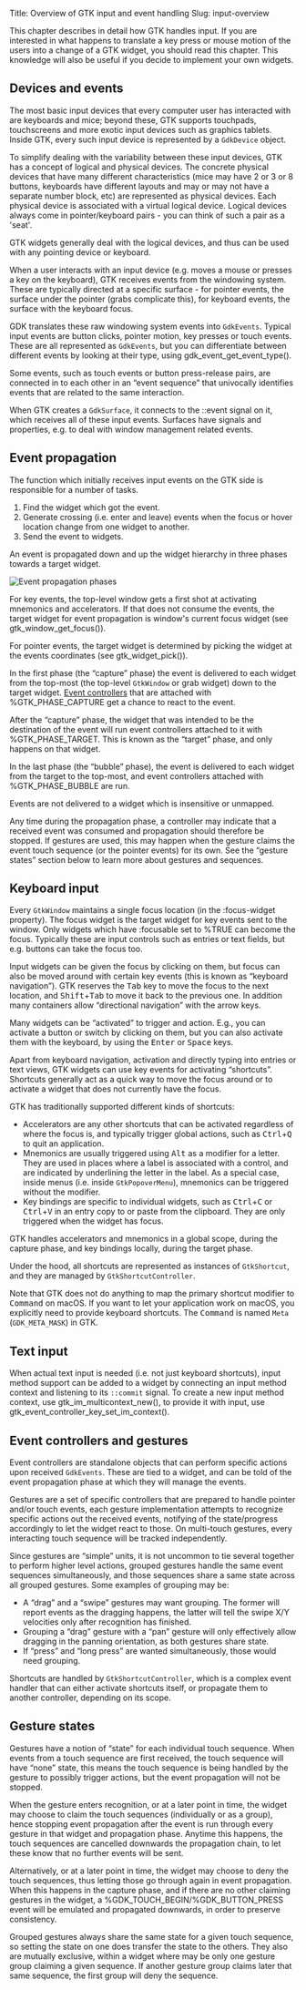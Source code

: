 Title: Overview of GTK input and event handling
Slug: input-overview

This chapter describes in detail how GTK handles input. If you are interested
in what happens to translate a key press or mouse motion of the users into a
change of a GTK widget, you should read this chapter. This knowledge will also
be useful if you decide to implement your own widgets.

## Devices and events

The most basic input devices that every computer user has interacted with are
keyboards and mice; beyond these, GTK supports touchpads, touchscreens and
more exotic input devices such as graphics tablets. Inside GTK, every such
input device is represented by a `GdkDevice` object.

To simplify dealing with the variability between these input devices, GTK
has a concept of logical and physical devices. The concrete physical devices that
have many different characteristics (mice may have 2 or 3 or 8 buttons,
keyboards have different layouts and may or may not have a separate number
block, etc) are represented as physical devices. Each physical device is
associated with a virtual logical device. Logical devices always come in
pointer/keyboard pairs - you can think of such a pair as a 'seat'.

GTK widgets generally deal with the logical devices, and thus can be used
with any pointing device or keyboard.

When a user interacts with an input device (e.g. moves a mouse or presses
a key on the keyboard), GTK receives events from the windowing system.
These are typically directed at a specific surface - for pointer events,
the surface under the pointer (grabs complicate this), for keyboard events,
the surface with the keyboard focus.

GDK translates these raw windowing system events into `GdkEvents`.
Typical input events are button clicks, pointer motion, key presses
or touch events. These are all represented as `GdkEvents`, but you can
differentiate between different events by looking at their type, using
gdk_event_get_event_type().

Some events, such as touch events or button press-release pairs,
are connected in to each other in an “event sequence” that
univocally identifies events that are related to the same
interaction.

When GTK creates a `GdkSurface`, it connects to the ::event
signal on it, which receives all of these input events. Surfaces
have signals and properties, e.g. to deal with window management
related events.

## Event propagation

The function which initially receives input events on the GTK
side is responsible for a number of tasks.

1. Find the widget which got the event.
2. Generate crossing (i.e. enter and leave) events when the focus or
   hover location change from one widget to another.
3. Send the event to widgets.

An event is propagated down and up the widget hierarchy in three phases
towards a target widget.

![Event propagation phases](capture-bubble.png)

For key events, the top-level window gets a first shot at activating
mnemonics and accelerators. If that does not consume the events,
the target widget for event propagation is window's current focus
widget (see gtk_window_get_focus()).

For pointer events, the target widget is determined by picking
the widget at the events coordinates (see gtk_widget_pick()).

In the first phase (the “capture” phase) the event is delivered to
each widget from the top-most (the top-level `GtkWindow` or grab widget)
down to the target widget.
[Event controllers](event-controllers-and-gestures) that are attached
with %GTK_PHASE_CAPTURE get a chance to react to the event.

After the “capture” phase, the widget that was intended to be the
destination of the event will run event controllers attached to
it with %GTK_PHASE_TARGET. This is known as the “target” phase,
and only happens on that widget.

In the last phase (the “bubble” phase), the event is delivered
to each widget from the target to the top-most, and event
controllers attached with %GTK_PHASE_BUBBLE are run.

Events are not delivered to a widget which is insensitive or unmapped.

Any time during the propagation phase, a controller may indicate
that a received event was consumed and propagation should
therefore be stopped. If gestures are used, this may happen
when the gesture claims the event touch sequence (or the
pointer events) for its own. See the “gesture states” section
below to learn more about gestures and sequences.

## Keyboard input

Every `GtkWindow` maintains a single focus location (in the :focus-widget
property). The focus widget is the target widget for key events sent to
the window. Only widgets which have :focusable set to %TRUE can become
the focus. Typically these are input controls such as entries or text
fields, but e.g. buttons can take the focus too.

Input widgets can be given the focus by clicking on them, but focus
can also be moved around with certain key events (this is known as
“keyboard navigation”).
GTK reserves the <kbd>Tab</kbd> key to move the focus to the next location,
and <kbd>Shift</kbd>+<kbd>Tab</kbd> to move it back to the previous one.
In addition many containers allow “directional navigation” with the arrow keys.

Many widgets can be “activated” to trigger and action.
E.g., you can activate a button or switch by clicking on them,
but you can also activate them with the keyboard,
by using the <kbd>Enter</kbd> or <kbd>Space</kbd> keys.

Apart from keyboard navigation, activation and directly typing into
entries or text views, GTK widgets can use key events for activating
“shortcuts”. Shortcuts generally act as a quick way to move the focus
around or to activate a widget that does not currently have the focus.

GTK has traditionally supported different kinds of shortcuts:

- Accelerators are any other shortcuts that can be activated regardless
  of where the focus is, and typically trigger global actions, such as
  <kbd>Ctrl</kbd>+<kbd>Q</kbd> to quit an application.
- Mnemonics are usually triggered using <kbd>Alt</kbd>
  as a modifier for a letter.
  They are used in places where a label is associated with a control,
  and are indicated by underlining the letter in the label. As a special
  case, inside menus (i.e. inside `GtkPopoverMenu`), mnemonics can be
  triggered without the modifier.
- Key bindings are specific to individual widgets,
  such as <kbd>Ctrl</kbd>+<kbd>C</kbd> or <kbd>Ctrl</kbd>+<kbd>V</kbd>
  in an entry copy to or paste from the clipboard.
  They are only triggered when the widget has focus.

GTK handles accelerators and mnemonics in a global scope, during the
capture phase, and key bindings locally, during the target phase.

Under the hood, all shortcuts are represented as instances of `GtkShortcut`,
and they are managed by `GtkShortcutController`.

Note that GTK does not do anything to map the primary shortcut modifier
to <kbd>Command</kbd> on macOS. If you want to let your application work
on macOS, you explicitly need to provide keyboard shortcuts.
The <kbd>Command</kbd> is named `Meta` (`GDK_META_MASK`) in GTK.

## Text input

When actual text input is needed (i.e. not just keyboard shortcuts),
input method support can be added to a widget by connecting an input
method context and listening to its `::commit` signal. To create a new
input method context, use gtk_im_multicontext_new(), to provide it with
input, use gtk_event_controller_key_set_im_context().

## Event controllers and gestures

Event controllers are standalone objects that can perform
specific actions upon received `GdkEvents`. These are tied
to a widget, and can be told of the event propagation phase
at which they will manage the events.

Gestures are a set of specific controllers that are prepared
to handle pointer and/or touch events, each gesture
implementation attempts to recognize specific actions out the
received events, notifying of the state/progress accordingly to
let the widget react to those. On multi-touch gestures, every
interacting touch sequence will be tracked independently.

Since gestures are “simple” units, it is not uncommon to tie
several together to perform higher level actions, grouped
gestures handle the same event sequences simultaneously, and
those sequences share a same state across all grouped
gestures. Some examples of grouping may be:

- A “drag” and a “swipe” gestures may want grouping.
  The former will report events as the dragging happens,
  the latter will tell the swipe X/Y velocities only after
  recognition has finished.
- Grouping a “drag” gesture with a “pan” gesture will only
  effectively allow dragging in the panning orientation, as
  both gestures share state.
- If “press” and “long press” are wanted simultaneously,
  those would need grouping.

Shortcuts are handled by `GtkShortcutController`, which is
a complex event handler that can either activate shortcuts
itself, or propagate them to another controller, depending
on its scope.

## Gesture states

Gestures have a notion of “state” for each individual touch
sequence. When events from a touch sequence are first received,
the touch sequence will have “none” state, this means the touch
sequence is being handled by the gesture to possibly trigger
actions, but the event propagation will not be stopped.

When the gesture enters recognition, or at a later point in time,
the widget may choose to claim the touch sequences (individually
or as a group), hence stopping event propagation after the event
is run through every gesture in that widget and propagation phase.
Anytime this happens, the touch sequences are cancelled downwards
the propagation chain, to let these know that no further events
will be sent.

Alternatively, or at a later point in time, the widget may choose
to deny the touch sequences, thus letting those go through again
in event propagation. When this happens in the capture phase, and
if there are no other claiming gestures in the widget,
a %GDK_TOUCH_BEGIN/%GDK_BUTTON_PRESS event will be emulated and
propagated downwards, in order to preserve consistency.

Grouped gestures always share the same state for a given touch
sequence, so setting the state on one does transfer the state to
the others. They also are mutually exclusive, within a widget
where may be only one gesture group claiming a given sequence.
If another gesture group claims later that same sequence, the
first group will deny the sequence.
